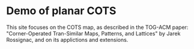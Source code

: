 # Demo of planar COTS
This site focuses on the COTS map, as described in the TOG-ACM paper:
"Corner-Operated Tran-Similar Maps, Patterns, and Lattices" by Jarek Rossignac,
and on its applictions and extensions.
